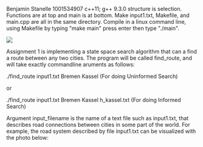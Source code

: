 Benjamin Stanelle   1001534907
c++11; g++ 9.3.0
structure is selection. Functions are at top and main is at bottom.
Make input1.txt, Makefile, and main.cpp are all in the same directory.
Compile in a linux command line, using Makefile by typing "make main" press enter then type "./main".

<image src="https://github.com/BenjaminStanelle/Artificial-Intelligence/graph.png">

Assignment 1 is implementing a state space search algorithm that can a find a route between any two cities. The program will be called find_route, and will take exactly commandline aruments as follows:

./find_route input1.txt Bremen Kassel (For doing Uninformed Search)

or

./find_route input1.txt Bremen Kassel h_kassel.txt (For doing Informed Search)

Argument input_filename is the name of a text file such as input1.txt, that describes road connections between cities in some part of the world. For example, the road system described by file input1.txt can be visualized with the photo below: